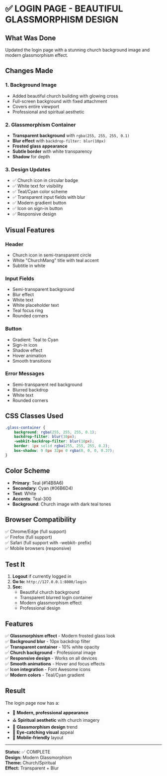 # ✅ LOGIN PAGE - BEAUTIFUL GLASSMORPHISM DESIGN

## What Was Done

Updated the login page with a stunning church background image and modern glassmorphism effect.

## Changes Made

### 1. Background Image
- Added beautiful church building with glowing cross
- Full-screen background with fixed attachment
- Covers entire viewport
- Professional and spiritual aesthetic

### 2. Glassmorphism Container
- **Transparent background** with `rgba(255, 255, 255, 0.1)`
- **Blur effect** with `backdrop-filter: blur(10px)`
- **Frosted glass appearance**
- **Subtle border** with white transparency
- **Shadow** for depth

### 3. Design Updates
- ✅ Church icon in circular badge
- ✅ White text for visibility
- ✅ Teal/Cyan color scheme
- ✅ Transparent input fields with blur
- ✅ Modern gradient button
- ✅ Icon on sign-in button
- ✅ Responsive design

## Visual Features

### Header
- Church icon in semi-transparent circle
- White "ChurchMang" title with teal accent
- Subtitle in white

### Input Fields
- Semi-transparent background
- Blur effect
- White text
- White placeholder text
- Teal focus ring
- Rounded corners

### Button
- Gradient: Teal to Cyan
- Sign-in icon
- Shadow effect
- Hover animation
- Smooth transitions

### Error Messages
- Semi-transparent red background
- Blurred backdrop
- White text
- Rounded corners

## CSS Classes Used

```css
.glass-container {
    background: rgba(255, 255, 255, 0.1);
    backdrop-filter: blur(10px);
    -webkit-backdrop-filter: blur(10px);
    border: 1px solid rgba(255, 255, 255, 0.2);
    box-shadow: 0 8px 32px 0 rgba(0, 0, 0, 0.37);
}
```

## Color Scheme

- **Primary**: Teal (#14B8A6)
- **Secondary**: Cyan (#06B6D4)
- **Text**: White
- **Accents**: Teal-300
- **Background**: Church image with dark teal tones

## Browser Compatibility

✅ Chrome/Edge (full support)  
✅ Firefox (full support)  
✅ Safari (full support with -webkit- prefix)  
✅ Mobile browsers (responsive)  

## Test It

1. **Logout** if currently logged in
2. **Go to:** `http://127.0.0.1:8000/login`
3. **See:**
   - Beautiful church background
   - Transparent blurred login container
   - Modern glassmorphism effect
   - Professional design

## Features

✅ **Glassmorphism effect** - Modern frosted glass look  
✅ **Background blur** - 10px backdrop filter  
✅ **Transparent container** - 10% white opacity  
✅ **Church background** - Professional image  
✅ **Responsive design** - Works on all devices  
✅ **Smooth animations** - Hover and focus effects  
✅ **Icon integration** - Font Awesome icons  
✅ **Modern colors** - Teal/Cyan gradient  

## Result

The login page now has a:
- 🎨 **Modern, professional appearance**
- ⛪ **Spiritual aesthetic** with church imagery
- 💎 **Glassmorphism design** trend
- 🌟 **Eye-catching visual** appeal
- 📱 **Mobile-friendly** layout

---

**Status:** ✅ COMPLETE  
**Design:** Modern Glassmorphism  
**Theme:** Church/Spiritual  
**Effect:** Transparent + Blur
